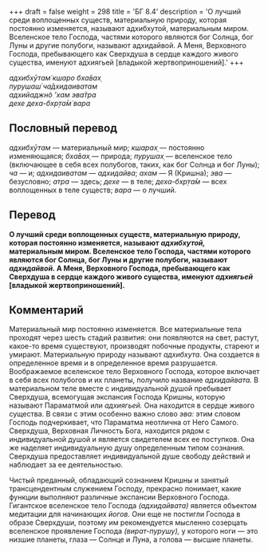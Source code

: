 +++
draft = false
weight = 298
title = 'БГ 8.4'
description = 'О лучший среди воплощенных существ, материальную природу, которая постоянно изменяется, называют адхибхутой, материальным миром. Вселенское тело Господа, частями которого являются бог Солнца, бог Луны и другие полубоги, называют адхидайвой. А Меня, Верховного Господа, пребывающего как Сверхдуша в сердце каждого живого существа, именуют адхиягьей [владыкой жертвоприношений].'
+++

_адхибхӯтам̇ кшаро бха̄вах̣  
пурушаш́ ча̄дхидаиватам  
адхийаджн̃о ’хам эва̄тра  
дехе деха-бхр̣та̄м̇ вара_

## Пословный перевод

_адхибхӯтам_ — материальный мир; _кшарах̣_ — постоянно изменяющаяся; _бха̄вах̣_ — природа; _пурушах̣_ — вселенское тело (включающее в себя всех полубогов, таких, как бог Солнца и бог Луны); _ча_ — и; _адхидаиватам_ — _адхидайва_; _ахам_ — Я (Кришна); _эва_ — безусловно; _атра_ — здесь; _дехе_ — в теле; _деха_\-_бхр̣та̄м_ — всех воплощенных в теле существ; _вара_ — о лучший.

## Перевод

**О лучший среди воплощенных существ, материальную природу, которая постоянно изменяется, называют _адхибхутой,_ материальным миром. Вселенское тело Господа, частями которого являются бог Солнца, бог Луны и другие полубоги, называют _адхидайвой._ А Меня, Верховного Господа, пребывающего как Сверхдуша в сердце каждого живого существа, именуют _адхиягьей_ \[владыкой жертвоприношений\].**

## Комментарий

Материальный мир постоянно изменяется. Все материальные тела проходят через шесть стадий развития: они появляются на свет, растут, какое-то время существуют, производят побочные продукты, стареют и умирают. Материальную природу называют _адхибхута._ Она создается в определенное время и в определенное время разрушается. Воображаемое вселенское тело Верховного Господа, которое включает в себя всех полубогов и их планеты, получило название _адхидайвата._ В материальном теле вместе с индивидуальной душой пребывает Сверхдуша, всемогущая экспансия Господа Кришны, которую называют Параматмой или _адхиягьей._ Она находится в сердце живого существа. В связи с этим особенно важно слово _эва:_ этим словом Господь подчеркивает, что Параматма неотлична от Него Самого. Сверхдуша, Верховная Личность Бога, находится рядом с индивидуальной душой и является свидетелем всех ее поступков. Она же наделяет индивидуальную душу определенным типом сознания. Сверхдуша предоставляет индивидуальной душе свободу действий и наблюдает за ее деятельностью.  
  
Чистый преданный, обладающий сознанием Кришны и занятый трансцендентным служением Господу, прекрасно понимает, какие функции выполняют различные экспансии Верховного Господа. Гигантское вселенское тело Господа _(адхидайвата)_ является объектом медитации для начинающих _йогов._ Они еще не постигли Господа в образе Сверхдуши, поэтому им рекомендуется мысленно созерцать вселенское проявление Господа _(вират-пурушу),_ у которого ноги — это низшие планеты, глаза — Солнце и Луна, а голова — высшие планеты.
